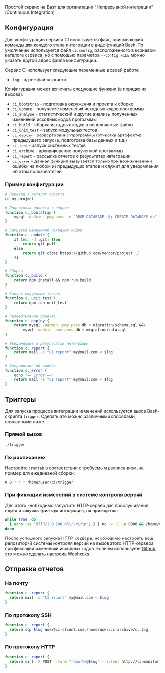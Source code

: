 Простой сервис на Bash для организации "Непрерывной интеграции" (Continuous Integration).

## Конфигурация

Для конфигурации сервиса CI используется файл, описывающий команды для каждого этапа интеграции в виде функций Bash. По умолчанию используется файл `ci.config`, расположенного в корневом каталоге сервиса, но с помощью параметра `--config FILE` можно указать другой адрес файла конфигурации.

Сервис CI использует следующие переменные в своей работе:

* `log` - адрес файла-отчета

Конфигурация может включать следующие функции (в порядке их вызова):

* `ci_bootstrap` - подготовка окружения и проекта к сборке
* `ci_update` - получение изменений исходных кодов программы
* `ci_analyse` - статистический и другие анализы полученных изменений исходных кодов программы
* `ci_build` - сборка исходных кодов в исполняемые файлы
* `ci_unit_test` - запуск модульных тестов
* `ci_deploy` - развертывание программы (отчистка артефактов предыдущего запуска, подготовка базы данных и т.д.)
* `ci_test` - запуск системных тестов
* `ci_archive` - архивирование полученной программы
* `ci_report` - рассылка отчетов о результатах интеграции
* `ci_error` - данная функция вызывается только при возникновении ошибки на любом из предыдущих этапов и служит для уведомления об этом пользователей

### Пример конфигурации

```bash
# Переход в каталог проекта
cd my-project

# Подготовка проекта к сборке
function ci_bootstrap {
    mysql -uadmin -pmy_pass -e "DROP DATABASE db; CREATE DATABASE db"
}

# Загрузка изменений исходных кодов
function ci_update {
    if test -d .git; then
        return git pull
    else  
        return git clone https://github.com/vendor/project ./
    fi
}

# Сборка
function ci_build {
    return npm install && npm run build
}

# Запуск модульных тестов
function ci_unit_test {
    return npm run unit_test
}

# Развертывание проекта
function ci_deploy {
    return mysql -uadmin -pmy_pass db < migration/schema.sql &&\
        mysql -uadmin -pmy_pass db < migration/data.sql
}

# Уведомление о результатах интеграции
function ci_report {
    return mail -s "CI report" my@mail.com < $log
}

# Уведомление об ошибке
function ci_error {
    echo "== Error =="
    return mail -s "CI report" my@mail.com < $log
}
```

## Триггеры

Для запуска процесса интеграции изменений используется вызов Bash-скрипта `trigger`. Сделать это можно различными способами, описанными ниже.

### Прямой вызов

```bash
./trigger
```

### По расписанию

Настройте `crontab` в соответствии с требуемым расписанием, на пример для ежедневной сборки:

```bash
0 0 * * * /home/user/ci/trigger
```

### При фиксации изменений в системе контроля версий

Для этого необходимо запустить HTTP-сервер для прослушивания порта и запуска триггера интеграции, на пример так:

```bash
while true; do
  { echo -ne "HTTP/1.0 200 OK\r\n\r\n"; } | nc -v -l -p 8000 && /home/user/ci/trigger
done
```

После успешного запуска HTTP-сервера, необходимо настроить ваш репозиторий системы контроля версий на вызов этого HTTP-сервера при фиксации изменений исходных кодов. Если вы используете [Github][], это можно сделать настроив [Webhooks][].

## Отправка отчетов

### На почту

```bash
function ci_report {
  return mail -s "CI report" my@mail.com < $log
}
```

### По протоколу SSH

```bash
function ci_report {
  return scp $log user@ci-client.com:/home/user/ci-archive/ci.log
}
```

### По протоколу HTTP

```bash
function ci_report {
  return curl -X POST --form "report=@$log" --silent http://ci-monitor.com
}
```

[Github]: https://github.com
[Webhooks]: https://developer.github.com/webhooks/creating
